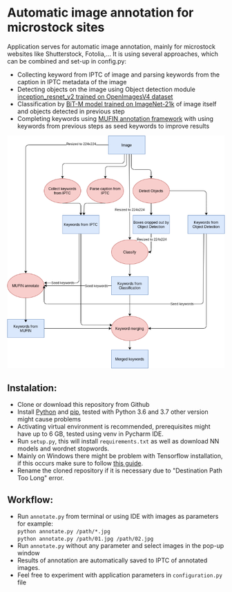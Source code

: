 # Automatic image annotation for microstock sites
Application serves for automatic image annotation, mainly for microstock websites like Shutterstock, Fotolia,... It is using several approaches, which can be combined and set-up in config.py:
* Collecting keyword from IPTC of image and parsing keywords from the caption in IPTC metadata of the image
* Detecting objects on the image using Object detection module [inception_resnet_v2 trained on OpenImagesV4 dataset](https://tfhub.dev/google/faster_rcnn/openimages_v4/inception_resnet_v2/1)
* Classification by [BiT-M model trained on ImageNet-21k](https://tfhub.dev/google/bit/m-r152x4/imagenet21k_classification/1) of image itself and objects detected in previous step
* Completing keywords using [MUFIN annotation framework](http://disa.fi.muni.cz/demo/image-annotation/) with using keywords from previous steps as seed keywords to improve results

![alt text](https://github.com/MichalCervenansky/Automatic-image-annotation-for-microstock-sites/blob/main/diagram.png?raw=true "Annotation pipeline diagram. Blue color represents data elements and red represents processes or methods")

## Instalation:
* Clone or download this repository from Github
* Install [Python](https://www.python.org/) and [pip](https://pypi.org/project/pip/), tested with Python 3.6 and 3.7 other version might cause problems
* Activating virtual environment is recommended, prerequisites might have up to 6 GB, tested using venv in Pycharm IDE.
* Run `setup.py`, this will install `requirements.txt` as well as download NN models and wordnet stopwords.
* Mainly on Windows there might be problem with Tensorflow installation, if this occurs make sure to follow [this guide](https://www.tensorflow.org/install/pip).
* Rename the cloned repository if it is necessary due to "Destination Path Too Long" error.

  
## Workflow:
* Run `annotate.py` from terminal or using IDE with images as parameters for example:\
`python annotate.py /path/*.jpg` \
`python annotate.py /path/01.jpg /path/02.jpg`
* Run `annotate.py` without any parameter and select images in the pop-up window
* Results of annotation are automatically saved to IPTC of annotated images. 
* Feel free to experiment with application parameters in `configuration.py` file
